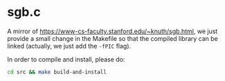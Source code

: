 # sgb.c
A mirror of https://www-cs-faculty.stanford.edu/~knuth/sgb.html, we just provide a small change in the Makefile so that the compiled library can be linked (actually, we just add the `-fPIC` flag).

In order to compile and install, please do:

```bash
cd src && make build-and-install
```
